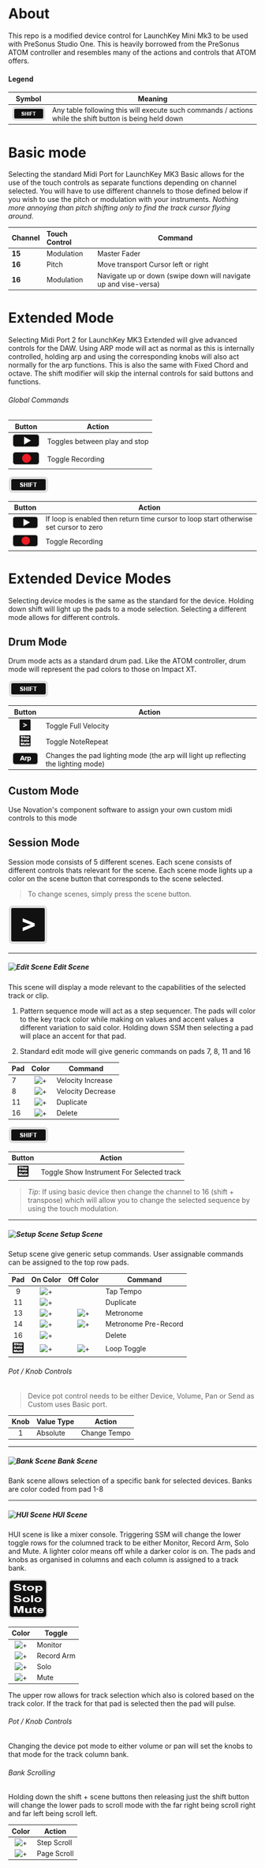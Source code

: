 # About

This repo is a modified device control for LaunchKey Mini Mk3 to be used with PreSonus Studio One. This is heavily borrowed from the PreSonus ATOM controller and resembles many of the actions and controls that ATOM offers.

#### Legend

| Symbol                                        | Meaning                              |
| --------------------------------------------- | ------------------------------------ |
| ![shift-button](./resources/shift-button.png) | Any table following this will execute such commands / actions while the shift button is being held down  |

# Basic mode

Selecting the standard Midi Port for LaunchKey MK3 Basic allows for the use of the touch controls as separate functions depending on channel selected. You will have to use different channels to those defined below if you wish to use the pitch or modulation with your instruments. *Nothing more annoying than pitch shifting only to find the track cursor flying around.*

| Channel | Touch Control  | Command                                                            |
| ------- |:-------------- | ------------------------------------------------------------------ |
| **15**  | Modulation     | Master Fader                                                       |
| **16**  | Pitch          | Move transport Cursor left or right                                |
| **16**  | Modulation     | Navigate up or down (swipe down will navigate up and vise-versa)   |


# Extended Mode

Selecting Midi Port 2 for LaunchKey MK3 Extended will give advanced controls for the DAW. Using ARP mode will act as normal as this is internally controlled, holding arp and using the corresponding knobs will also act normally for the arp functions. This is also the same with Fixed Chord and octave. The shift modifier will skip the internal controls for said buttons and functions.

###### Global Commands

| Button                                          | Action                            |
| ----------------------------------------------- | --------------------------------- |
| ![play-button](./resources/play-button.png)     | Toggles between play and stop     |
| ![record-button](./resources/record-button.png) | Toggle Recording                  |


![shift-button](./resources/shift-button.png)

| Button                                            | Action                            |
| ------------------------------------------------- | --------------------------------- |
| ![play-button](./resources/play-button.png)       | If loop is enabled then return time cursor to loop start otherwise set cursor to zero |
| ![record-button](./resources/record-button.png)   | Toggle Recording                  |

# Extended Device Modes
Selecting device modes is the same as the standard for the device. Holding down shift will light up the pads to a mode selection. Selecting a different mode allows for different controls.

## Drum Mode
Drum mode acts as a standard drum pad. Like the ATOM controller, drum mode will represent the pad colors to those on Impact XT.


![shift-button](./resources/shift-button.png)

| Button                                                  | Action                                     |
|:-------------------------------------------------------:| ------------------------------------------ |
| ![scene-button](./resources/scene-button_sm.png)        | Toggle Full Velocity                       |
| ![stop-solo-mute-button](./resources/ssm-button_sm.png) | Toggle NoteRepeat                          |
| ![arp-button](./resources/arp-button.png)               | Changes the pad lighting mode (the arp will light up reflecting the lighting mode) |

## Custom Mode
Use Novation's component software to assign your own custom midi controls to this mode

## Session Mode
Session mode consists of 5 different scenes. Each scene consists of different controls thats relevant for the scene. Each scene mode lights up a color on the scene button that corresponds to the scene selected.

> To change scenes, simply press the scene button.

![scene-button](./resources/scene-button.png)

---

##### ![Edit Scene](https://via.placeholder.com/24/AAAA00/000000?text=+) Edit Scene
This scene will display a mode relevant to the capabilities of the selected track or clip.

1. Pattern sequence mode will act as a step sequencer. The pads will color to the key track color while making on values and accent values a different variation to said color. Holding down SSM then selecting a pad will place an accent for that pad.

1. Standard edit mode will give generic commands on pads 7, 8, 11 and 16

| Pad   | Color                                                     | Command               |
| ----- |:---------------------------------------------------------:| --------------------- |
| 7     | ![+](https://via.placeholder.com/24/888800/000000?text=+) | Velocity Increase     |
| 8     | ![+](https://via.placeholder.com/24/00FF00/000000?text=+) | Velocity Decrease     |
| 11    | ![+](https://via.placeholder.com/24/CCCCCC/000000?text=+) | Duplicate             |
| 16    | ![+](https://via.placeholder.com/24/FF0000/000000?text=+) | Delete                |


![shift-button](./resources/shift-button.png)

| Button                                                  | Action                                      |
|:-------------------------------------------------------:| ------------------------------------------- |
| ![stop-solo-mute-button](./resources/ssm-button_sm.png) | Toggle Show Instrument For Selected track   |


>  _Tip_: If using basic device then change the channel to 16 (shift + transpose) which will allow you to change the selected sequence by using the touch modulation.

---

##### ![Setup Scene](https://via.placeholder.com/24/0000FF/000000?text=+) Setup Scene

Setup scene give generic setup commands. User assignable commands can be assigned to the top row pads.

| Pad                                          | On Color                                                  | Off Color                                                 | Command     |
|:--------------------------------------------:|:---------------------------------------------------------:|:---------------------------------------------------------:| ----------- |
| 9                                            | ![+](https://via.placeholder.com/24/0000FF/000000?text=+) |                                                           | Tap Tempo   |
| 11                                           | ![+](https://via.placeholder.com/24/CCCCCC/000000?text=+) |                                                           | Duplicate   |
| 13                                           | ![+](https://via.placeholder.com/24/00FF00/000000?text=+) | ![+](https://via.placeholder.com/24/888800/000000?text=+) | Metronome   |
| 14                                           | ![+](https://via.placeholder.com/24/008800/000000?text=+) | ![+](https://via.placeholder.com/24/888800/000000?text=+) | Metronome Pre-Record  |
| 16                                           | ![+](https://via.placeholder.com/24/FF0000/000000?text=+) |                                                           | Delete      |
| ![ssm-button](./resources/ssm-button_sm.png) | ![+](https://via.placeholder.com/24/00FFFF/000000?text=+) | ![+](https://via.placeholder.com/24/000000/000000?text=+) | Loop Toggle |

###### Pot / Knob Controls

> Device pot control needs to be either Device, Volume, Pan or Send as Custom uses Basic port.

| Knob  | Value Type | Action       |
|:-----:| ---------- | ------------ |
| 1     | Absolute   | Change Tempo |

---

##### ![Bank Scene](https://via.placeholder.com/24/00FF00/000000?text=+) Bank Scene

Bank scene allows selection of a specific bank for selected devices. Banks are color coded from pad 1-8

---

##### ![HUI Scene](https://via.placeholder.com/24/38FFCC/000000?text=+) HUI Scene

HUI scene is like a mixer console. Triggering SSM will change the lower toggle rows for the columned track to be either Monitor, Record Arm, Solo and Mute. A lighter color means off while a darker color is on. The pads and knobs as organised in columns and each column is assigned to a track bank.

![stop-solo-mute-button](./resources/ssm-button.png)

| Color                                                     | Toggle      |
|:---------------------------------------------------------:| ----------- |
| ![+](https://via.placeholder.com/24/00A9FF/000000?text=+) | Monitor     |
| ![+](https://via.placeholder.com/24/FF4C87/000000?text=+) | Record Arm  |
| ![+](https://via.placeholder.com/24/FFE126/000000?text=+) | Solo        |
| ![+](https://via.placeholder.com/24/874CFF/000000?text=+) | Mute        |

The upper row allows for track selection which also is colored based on the track color. If the track for that pad is selected then the pad will pulse.

###### Pot / Knob Controls

Changing the device pot mode to either volume or pan will set the knobs to that mode for the track column bank.

###### Bank Scrolling
Holding down the shift + scene buttons then releasing just the shift button will change the lower pads to scroll mode with the far right being scroll right and far left being scroll left.

| Color                                                     | Action      |
|:---------------------------------------------------------:| ----------- |
| ![+](https://via.placeholder.com/24/008800/000000?text=+) | Step Scroll |
| ![+](https://via.placeholder.com/24/00FF00/000000?text=+) | Page Scroll |
